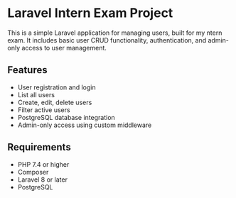# Laravel Intern Exam Project

This is a simple Laravel application for managing users, built for my ntern exam. It includes basic user CRUD functionality, authentication, and admin-only access to user management.

## Features

- User registration and login
- List all users
- Create, edit, delete users
- Filter active users
- PostgreSQL database integration
- Admin-only access using custom middleware

## Requirements

- PHP 7.4 or higher
- Composer
- Laravel 8 or later
- PostgreSQL
